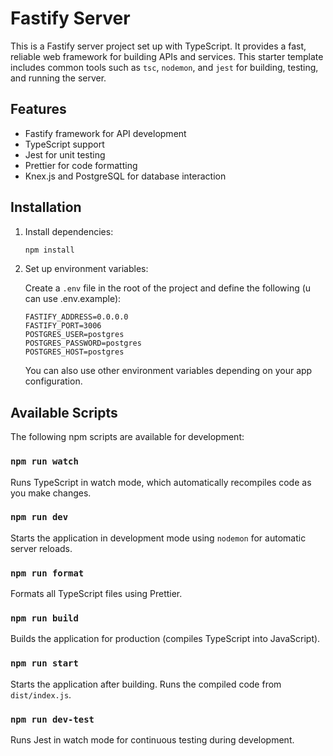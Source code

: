 
# Fastify Server

This is a Fastify server project set up with TypeScript. It provides a fast, reliable web framework for building APIs and services. This starter template includes common tools such as `tsc`, `nodemon`, and `jest` for building, testing, and running the server.

## Features

- Fastify framework for API development
- TypeScript support
- Jest for unit testing
- Prettier for code formatting
- Knex.js and PostgreSQL for database interaction

## Installation

1. Install dependencies:

    ```sh
    npm install
    ```

2. Set up environment variables:

   Create a `.env` file in the root of the project and define the following (u can use .env.example):

    ```env
    FASTIFY_ADDRESS=0.0.0.0
    FASTIFY_PORT=3006
    POSTGRES_USER=postgres
    POSTGRES_PASSWORD=postgres
    POSTGRES_HOST=postgres
    ```

   You can also use other environment variables depending on your app configuration.

## Available Scripts

The following npm scripts are available for development:

### `npm run watch`

Runs TypeScript in watch mode, which automatically recompiles code as you make changes.

### `npm run dev`

Starts the application in development mode using `nodemon` for automatic server reloads.

### `npm run format`

Formats all TypeScript files using Prettier.

### `npm run build`

Builds the application for production (compiles TypeScript into JavaScript).

### `npm run start`

Starts the application after building. Runs the compiled code from `dist/index.js`.

### `npm run dev-test`

Runs Jest in watch mode for continuous testing during development.
